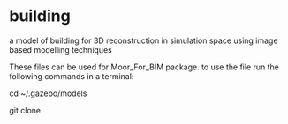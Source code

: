 # building
a model of building for 3D reconstruction in simulation space using image based modelling techniques

These files can be used for Moor_For_BIM package. to use the file run the following commands in a terminal:

cd ~/.gazebo/models

git clone 
